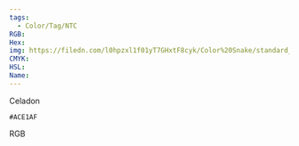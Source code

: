```yaml
---
tags:
  - Color/Tag/NTC
RGB:
Hex:
img: https://filedn.com/l0hpzxl1f01yT7GHxtF8cyk/Color%20Snake/standard_csv_to_svg/%23/ACE1AF.svg
CMYK:
HSL:
Name:
---
```

Celadon
```palette
#ACE1AF
```
RGB
